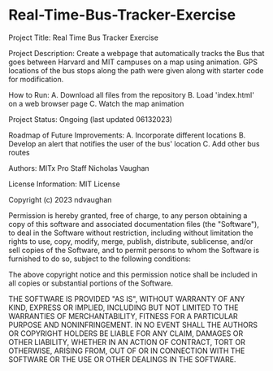 # Real-Time-Bus-Tracker-Exercise

Project Title:
Real Time Bus Tracker Exercise

Project Description:
Create a webpage that automatically tracks the Bus that goes between Harvard and MIT campuses on a map using animation. GPS locations of the bus stops along the path were given along with starter code for modification.

How to Run:
A. Download all files from the repository
B. Load 'index.html' on a web browser page
C. Watch the map animation

Project Status:
Ongoing (last updated 06132023)

Roadmap of Future Improvements:
A. Incorporate different locations
B. Develop an alert that notifies the user of the bus' location
C. Add other bus routes

Authors:
MITx Pro Staff
Nicholas Vaughan

License Information:
MIT License

Copyright (c) 2023 ndvaughan

Permission is hereby granted, free of charge, to any person obtaining a copy
of this software and associated documentation files (the "Software"), to deal
in the Software without restriction, including without limitation the rights
to use, copy, modify, merge, publish, distribute, sublicense, and/or sell
copies of the Software, and to permit persons to whom the Software is
furnished to do so, subject to the following conditions:

The above copyright notice and this permission notice shall be included in all
copies or substantial portions of the Software.

THE SOFTWARE IS PROVIDED "AS IS", WITHOUT WARRANTY OF ANY KIND, EXPRESS OR
IMPLIED, INCLUDING BUT NOT LIMITED TO THE WARRANTIES OF MERCHANTABILITY,
FITNESS FOR A PARTICULAR PURPOSE AND NONINFRINGEMENT. IN NO EVENT SHALL THE
AUTHORS OR COPYRIGHT HOLDERS BE LIABLE FOR ANY CLAIM, DAMAGES OR OTHER
LIABILITY, WHETHER IN AN ACTION OF CONTRACT, TORT OR OTHERWISE, ARISING FROM,
OUT OF OR IN CONNECTION WITH THE SOFTWARE OR THE USE OR OTHER DEALINGS IN THE
SOFTWARE.
